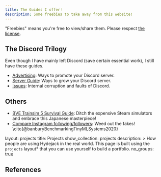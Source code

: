 ```yaml
---
title: The Guides I offer!
description: Some freebies to take away from this website!
---
```


"Freebies" means you're free to view/share them. Please respect [the license](./license).

## The Discord Trilogy

Even though I have mainly left Discord (save certain essential work), I still have these guides.

* [Advertising](./advertising): Ways to promote your Discord server.
* [Server Guide](./discord-server-guide): Ways to grow your Discord server.
* [Issues](./discord-issues): Internal corruption and faults of Discord.

## Others

* [BVE Trainsim 5 Survival Guide](./bve): Ditch the expensive Steam simulators and embrace this Japanese masterpiece!
* [Compare Instagram following/followers](./instagram-compare): Weed out the fakes! \cite{@banburyBenchmarkingTinyMLSystems2020}


layout: projects
title: Projects
show_collection: projects
description: >
  How people are using Hydejack in the real world. 
  This page is built using the `projects` layout* that you can use yourself to build a portfolio.
no_groups: true


## References

